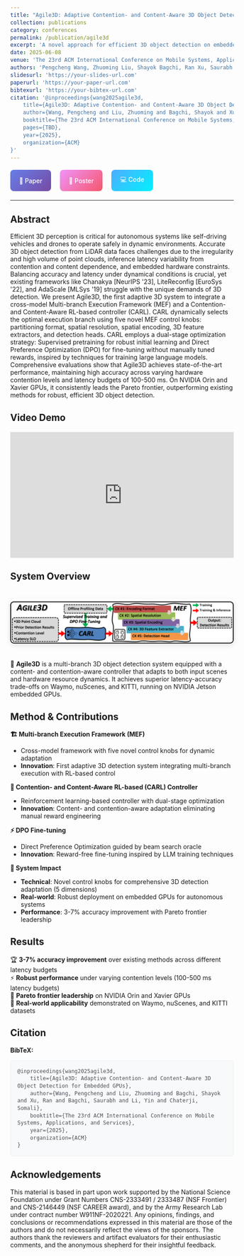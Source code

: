 ```yaml
---
title: "Agile3D: Adaptive Contention- and Content-Aware 3D Object Detection for Embedded GPUs"
collection: publications
category: conferences
permalink: /publication/agile3d
excerpt: 'A novel approach for efficient 3D object detection on embedded GPUs with adaptive contention and content awareness.'
date: 2025-06-08
venue: 'The 23rd ACM International Conference on Mobile Systems, Applications, and Services (MobiSys 2025)'
authors: 'Pengcheng Wang, Zhuoming Liu, Shayok Bagchi, Ran Xu, Saurabh Bagchi, Yin Li, Somali Chaterji'
slidesurl: 'https://your-slides-url.com'
paperurl: 'https://your-paper-url.com'
bibtexurl: 'https://your-bibtex-url.com'
citation: '@inproceedings{wang2025agile3d,
    title={Agile3D: Adaptive Contention- and Content-Aware 3D Object Detection for Embedded GPUs},
    author={Wang, Pengcheng and Liu, Zhuoming and Bagchi, Shayok and Xu, Ran and Bagchi, Saurabh and Li, Yin and Chaterji, Somali},
    booktitle={The 23rd ACM International Conference on Mobile Systems, Applications, and Services},
    pages={TBD},
    year={2025},
    organization={ACM}
}'
---
```


<div style="display: flex; gap: 20px; margin: 20px 0; flex-wrap: wrap;">
  <a href="https://github.com/ChulanZhang/ChulanZhang.github.io/blob/pengcheng/paper/agile3d_preprint.pdf" style="display: flex; align-items: center; gap: 8px; padding: 12px 20px; background: linear-gradient(135deg, #667eea 0%, #764ba2 100%); color: white; text-decoration: none; border-radius: 8px; font-weight: 500; transition: transform 0.2s, box-shadow 0.2s;" onmouseover="this.style.transform='translateY(-2px)'; this.style.boxShadow='0 4px 12px rgba(0,0,0,0.15)'" onmouseout="this.style.transform='translateY(0)'; this.style.boxShadow='none'">
    📄 Paper
  </a>
  
  <a href="https://github.com/ChulanZhang/ChulanZhang.github.io/blob/pengcheng/poster/agile3d_poster.pdf" style="display: flex; align-items: center; gap: 8px; padding: 12px 20px; background: linear-gradient(135deg, #f093fb 0%, #f5576c 100%); color: white; text-decoration: none; border-radius: 8px; font-weight: 500; transition: transform 0.2s, box-shadow 0.2s;" onmouseover="this.style.transform='translateY(-2px)'; this.style.boxShadow='0 4px 12px rgba(0,0,0,0.15)'" onmouseout="this.style.transform='translateY(0)'; this.style.boxShadow='none'">
    🎯 Poster
  </a>
  
  <a href="https://github.com/ChulanZhang/Agile3D" style="display: flex; align-items: center; gap: 8px; padding: 12px 20px; background: linear-gradient(135deg, #4facfe 0%, #00f2fe 100%); color: white; text-decoration: none; border-radius: 8px; font-weight: 500; transition: transform 0.2s, box-shadow 0.2s;" onmouseover="this.style.transform='translateY(-2px)'; this.style.boxShadow='0 4px 12px rgba(0,0,0,0.15)'" onmouseout="this.style.transform='translateY(0)'; this.style.boxShadow='none'">
    💻 Code
  </a>
</div>

---

## Abstract

Efficient 3D perception is critical for autonomous systems like self-driving vehicles and drones to operate safely in dynamic environments. Accurate 3D object detection from LiDAR data faces challenges due to the irregularity and high volume of point clouds, inference latency variability from contention and content dependence, and embedded hardware constraints. Balancing accuracy and latency under dynamical conditions is crucial, yet existing frameworks like Chanakya [NeurIPS '23], LiteReconfig [EuroSys '22], and AdaScale [MLSys '19] struggle with the unique demands of 3D detection. We present Agile3D, the first adaptive 3D system to integrate a cross-model Multi-branch Execution Framework (MEF) and a Contention- and Content-Aware RL-based controller (CARL). CARL dynamically selects the optimal execution branch using five novel MEF control knobs: partitioning format, spatial resolution, spatial encoding, 3D feature extractors, and detection heads. CARL employs a dual-stage optimization strategy: Supervised pretraining for robust initial learning and Direct Preference Optimization (DPO) for fine-tuning without manually tuned rewards, inspired by techniques for training large language models. Comprehensive evaluations show that Agile3D achieves state-of-the-art performance, maintaining high accuracy across varying hardware contention levels and latency budgets of 100-500 ms. On NVIDIA Orin and Xavier GPUs, it consistently leads the Pareto frontier, outperforming existing methods for robust, efficient 3D object detection.

## Video Demo
<div style="position: relative; padding-bottom: 56.25%; height: 0; overflow: hidden; max-width: 100%; margin: 20px 0;">
  <iframe 
    src="https://www.youtube.com/embed/nhxFDx9Mj7k" 
    style="position: absolute; top: 0; left: 0; width: 100%; height: 100%; border: 0;" 
    allowfullscreen>
  </iframe>
</div>

## System Overview

<img src="/images/agile3d_overview.png" alt="Agile3D System Overview" style="max-width:100%; margin: 20px 0; border-radius: 8px; box-shadow: 0 4px 12px rgba(0,0,0,0.1);" />

🚗 **Agile3D** is a multi-branch 3D object detection system equipped with a content- and contention-aware controller that adapts to both input scenes and hardware resource dynamics. It achieves superior latency-accuracy trade-offs on Waymo, nuScenes, and KITTI, running on NVIDIA Jetson embedded GPUs.

## Method & Contributions

**🏗️ Multi-branch Execution Framework (MEF)**
- Cross-model framework with five novel control knobs for dynamic adaptation
- **Innovation**: First adaptive 3D detection system integrating multi-branch execution with RL-based control

**🧠 Contention- and Content-Aware RL-based (CARL) Controller** 
- Reinforcement learning-based controller with dual-stage optimization
- **Innovation**: Content- and contention-aware adaptation eliminating manual reward engineering

**⚡ DPO Fine-tuning**
- Direct Preference Optimization guided by beam search oracle
- **Innovation**: Reward-free fine-tuning inspired by LLM training techniques

**🎯 System Impact**
- **Technical**: Novel control knobs for comprehensive 3D detection adaptation (5 dimensions)
- **Real-world**: Robust deployment on embedded GPUs for autonomous systems
- **Performance**: 3-7% accuracy improvement with Pareto frontier leadership

## Results

🏆 **3-7% accuracy improvement** over existing methods across different latency budgets  
⚡ **Robust performance** under varying contention levels (100-500 ms latency budgets)  
🚀 **Pareto frontier leadership** on NVIDIA Orin and Xavier GPUs  
🌟 **Real-world applicability** demonstrated on Waymo, nuScenes, and KITTI datasets


## Citation

**BibTeX:**

<div style="background: #f8f9fa; border: 1px solid #e9ecef; border-radius: 6px; padding: 15px; margin: 15px 0; font-family: 'Monaco', 'Consolas', monospace; font-size: 0.85em; line-height: 1.4; color: #495057;">
@inproceedings{wang2025agile3d,<br>
&nbsp;&nbsp;&nbsp;&nbsp;title={Agile3D: Adaptive Contention- and Content-Aware 3D Object Detection for Embedded GPUs},<br>
&nbsp;&nbsp;&nbsp;&nbsp;author={Wang, Pengcheng and Liu, Zhuoming and Bagchi, Shayok and Xu, Ran and Bagchi, Saurabh and Li, Yin and Chaterji, Somali},<br>
&nbsp;&nbsp;&nbsp;&nbsp;booktitle={The 23rd ACM International Conference on Mobile Systems, Applications, and Services},<br>
&nbsp;&nbsp;&nbsp;&nbsp;year={2025},<br>
&nbsp;&nbsp;&nbsp;&nbsp;organization={ACM}<br>
}
</div>

## Acknowledgements

This material is based in part upon work supported by the National Science Foundation under Grant Numbers CNS-2333491 / 2333487 (NSF Frontier) and CNS-2146449 (NSF CAREER award), and by the Army Research Lab under contract number W911NF-2020221. Any opinions, findings, and conclusions or recommendations expressed in this material are those of the authors and do not necessarily reflect the views of the sponsors. The authors thank the reviewers and artifact evaluators for their enthusiastic comments, and the anonymous shepherd for their insightful feedback.
